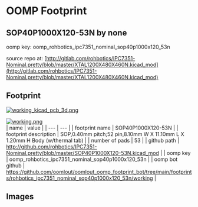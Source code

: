 # OOMP Footprint  
## SOP40P1000X120-53N  by none  
  
oomp key: oomp_rohbotics_ipc7351_nominal_sop40p1000x120_53n  
  
source repo at: [http://gitlab.com/rohbotics/IPC7351-Nominal.pretty/blob/master/XTAL1200X480X460N.kicad_mod](http://gitlab.com/rohbotics/IPC7351-Nominal.pretty/blob/master/XTAL1200X480X460N.kicad_mod)  
## Footprint  
  
[![working_kicad_pcb_3d.png](working_kicad_pcb_3d_600.png)](working_kicad_pcb_3d.png)  
  
[![working.png](working_600.png)](working.png)  
| name | value | 
| --- | --- | 
| footprint name | SOP40P1000X120-53N | 
| footprint description | SOP,0.40mm pitch;52 pin,8.10mm W X 11.10mm L X 1.20mm H Body (w/thermal tab) | 
| number of pads | 53 | 
| github path | http://github.com/rohbotics/IPC7351-Nominal.pretty/blob/master/SOP40P1000X120-53N.kicad_mod | 
| oomp key | oomp_rohbotics_ipc7351_nominal_sop40p1000x120_53n | 
| oomp bot github | https://github.com/oomlout/oomlout_oomp_footprint_bot/tree/main/footprints/rohbotics_ipc7351_nominal_sop40p1000x120_53n/working | 
## Images  

